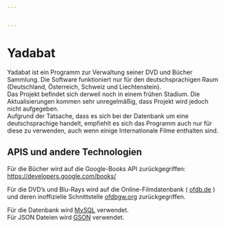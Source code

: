 ```yaml
---


---
```


<h1 id="yadabat">Yadabat</h1>
<p>Yadabat ist ein Programm zur Verwaltung seiner DVD und Bücher Sammlung. Die Software funktioniert nur für den deutschsprachigen Raum (Deutschland, Österreich, Schweiz und Liechtenstein).<br>
Das Projekt befindet sich derweil noch in einem frühen Stadium. Die Aktualisierungen kommen sehr unregelmäßig, dass Projekt wird jedoch nicht aufgegeben.<br>
Aufgrund der Tatsache, dass es sich bei der Datenbank um eine deutschsprachige handelt, empfiehlt es sich das Programm auch nur für diese zu verwenden, auch wenn einige Internationale Filme enthalten sind.</p>
<h2 id="apis-und-andere-technologien">APIS und andere Technologien</h2>
<p>Für die Bücher wird auf die Google-Books API zurückgegriffen:<br>
<a href="https://developers.google.com/books/">https://developers.google.com/books/</a></p>
<p>Für die DVD’s und Blu-Rays wird auf die Online-Filmdatenbank ( <a href="http://ofdb.de">ofdb.de</a> ) und deren inoffizielle Schnittstelle <a href="http://ofdbgw.org">ofdbgw.org</a> zurückgegriffen.</p>
<p>Für die Datenbank wird <a href="https://www.mysql.com/de/">MySQL</a> verwendet.<br>
Für JSON Dateien wird <a href="https://github.com/google/gson">GSON</a> verwendet.</p>

